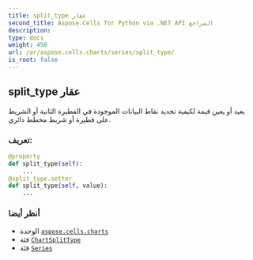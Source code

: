```yaml
---
title: split_type عقار
second_title: Aspose.Cells for Python via .NET API المراجع
description:
type: docs
weight: 450
url: /ar/aspose.cells.charts/series/split_type/
is_root: false
---
```

##  split_type عقار

يعيد أو يعين قيمة لكيفية تحديد نقاط البيانات الموجودة في الفطيرة الثانية أو الشريط على فطيرة أو شريط
مخطط دائري.
###  تعريف:
```python
@property
def split_type(self):
    ...
@split_type.setter
def split_type(self, value):
    ...
```

###  أنظر أيضا
* الوحدة [`aspose.cells.charts`](../../)
* فئة [`ChartSplitType`](/cells/python-net/ar/aspose.cells.charts/chartsplittype)
* فئة [`Series`](/cells/python-net/ar/aspose.cells.charts/series)
